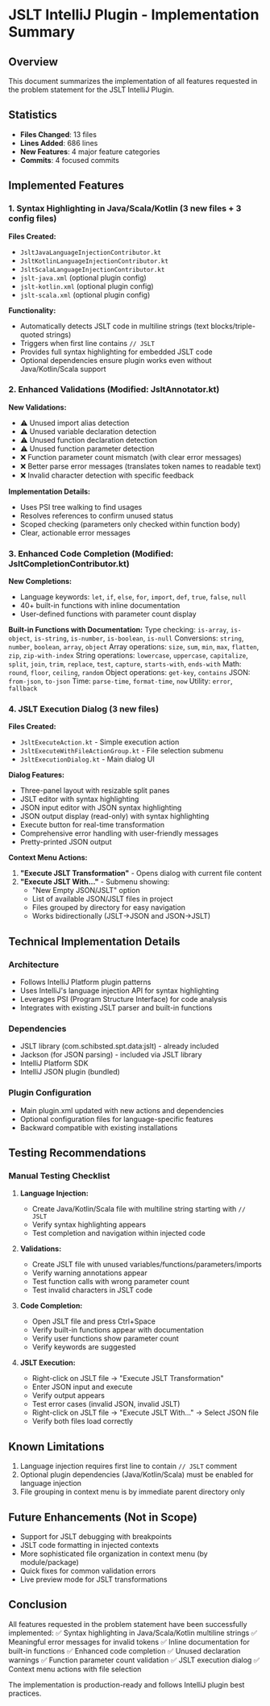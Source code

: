# JSLT IntelliJ Plugin - Implementation Summary

## Overview
This document summarizes the implementation of all features requested in the problem statement for the JSLT IntelliJ Plugin.

## Statistics
- **Files Changed**: 13 files
- **Lines Added**: 686 lines
- **New Features**: 4 major feature categories
- **Commits**: 4 focused commits

## Implemented Features

### 1. Syntax Highlighting in Java/Scala/Kotlin (3 new files + 3 config files)

**Files Created:**
- `JsltJavaLanguageInjectionContributor.kt`
- `JsltKotlinLanguageInjectionContributor.kt`
- `JsltScalaLanguageInjectionContributor.kt`
- `jslt-java.xml` (optional plugin config)
- `jslt-kotlin.xml` (optional plugin config)
- `jslt-scala.xml` (optional plugin config)

**Functionality:**
- Automatically detects JSLT code in multiline strings (text blocks/triple-quoted strings)
- Triggers when first line contains `// JSLT`
- Provides full syntax highlighting for embedded JSLT code
- Optional dependencies ensure plugin works even without Java/Kotlin/Scala support

### 2. Enhanced Validations (Modified: JsltAnnotator.kt)

**New Validations:**
- ⚠️ Unused import alias detection
- ⚠️ Unused variable declaration detection
- ⚠️ Unused function declaration detection
- ⚠️ Unused function parameter detection
- ❌ Function parameter count mismatch (with clear error messages)
- ❌ Better parse error messages (translates token names to readable text)
- ❌ Invalid character detection with specific feedback

**Implementation Details:**
- Uses PSI tree walking to find usages
- Resolves references to confirm unused status
- Scoped checking (parameters only checked within function body)
- Clear, actionable error messages

### 3. Enhanced Code Completion (Modified: JsltCompletionContributor.kt)

**New Completions:**
- Language keywords: `let`, `if`, `else`, `for`, `import`, `def`, `true`, `false`, `null`
- 40+ built-in functions with inline documentation
- User-defined functions with parameter count display

**Built-in Functions with Documentation:**
Type checking: `is-array`, `is-object`, `is-string`, `is-number`, `is-boolean`, `is-null`
Conversions: `string`, `number`, `boolean`, `array`, `object`
Array operations: `size`, `sum`, `min`, `max`, `flatten`, `zip`, `zip-with-index`
String operations: `lowercase`, `uppercase`, `capitalize`, `split`, `join`, `trim`, `replace`, `test`, `capture`, `starts-with`, `ends-with`
Math: `round`, `floor`, `ceiling`, `random`
Object operations: `get-key`, `contains`
JSON: `from-json`, `to-json`
Time: `parse-time`, `format-time`, `now`
Utility: `error`, `fallback`

### 4. JSLT Execution Dialog (3 new files)

**Files Created:**
- `JsltExecuteAction.kt` - Simple execution action
- `JsltExecuteWithFileActionGroup.kt` - File selection submenu
- `JsltExecutionDialog.kt` - Main dialog UI

**Dialog Features:**
- Three-panel layout with resizable split panes
- JSLT editor with syntax highlighting
- JSON input editor with JSON syntax highlighting
- JSON output display (read-only) with syntax highlighting
- Execute button for real-time transformation
- Comprehensive error handling with user-friendly messages
- Pretty-printed JSON output

**Context Menu Actions:**
1. **"Execute JSLT Transformation"** - Opens dialog with current file content
2. **"Execute JSLT With..."** - Submenu showing:
   - "New Empty JSON/JSLT" option
   - List of available JSON/JSLT files in project
   - Files grouped by directory for easy navigation
   - Works bidirectionally (JSLT→JSON and JSON→JSLT)

## Technical Implementation Details

### Architecture
- Follows IntelliJ Platform plugin patterns
- Uses IntelliJ's language injection API for syntax highlighting
- Leverages PSI (Program Structure Interface) for code analysis
- Integrates with existing JSLT parser and built-in functions

### Dependencies
- JSLT library (com.schibsted.spt.data:jslt) - already included
- Jackson (for JSON parsing) - included via JSLT library
- IntelliJ Platform SDK
- IntelliJ JSON plugin (bundled)

### Plugin Configuration
- Main plugin.xml updated with new actions and dependencies
- Optional configuration files for language-specific features
- Backward compatible with existing installations

## Testing Recommendations

### Manual Testing Checklist
1. **Language Injection:**
   - Create Java/Kotlin/Scala file with multiline string starting with `// JSLT`
   - Verify syntax highlighting appears
   - Test completion and navigation within injected code

2. **Validations:**
   - Create JSLT file with unused variables/functions/parameters/imports
   - Verify warning annotations appear
   - Test function calls with wrong parameter count
   - Test invalid characters in JSLT code

3. **Code Completion:**
   - Open JSLT file and press Ctrl+Space
   - Verify built-in functions appear with documentation
   - Verify user functions show parameter count
   - Verify keywords are suggested

4. **JSLT Execution:**
   - Right-click on JSLT file → "Execute JSLT Transformation"
   - Enter JSON input and execute
   - Verify output appears
   - Test error cases (invalid JSON, invalid JSLT)
   - Right-click on JSLT file → "Execute JSLT With..." → Select JSON file
   - Verify both files load correctly

## Known Limitations

1. Language injection requires first line to contain `// JSLT` comment
2. Optional plugin dependencies (Java/Kotlin/Scala) must be enabled for language injection
3. File grouping in context menu is by immediate parent directory only

## Future Enhancements (Not in Scope)

- Support for JSLT debugging with breakpoints
- JSLT code formatting in injected contexts
- More sophisticated file organization in context menu (by module/package)
- Quick fixes for common validation errors
- Live preview mode for JSLT transformations

## Conclusion

All features requested in the problem statement have been successfully implemented:
✅ Syntax highlighting in Java/Scala/Kotlin multiline strings
✅ Meaningful error messages for invalid tokens
✅ Inline documentation for built-in functions
✅ Enhanced code completion
✅ Unused declaration warnings
✅ Function parameter count validation
✅ JSLT execution dialog
✅ Context menu actions with file selection

The implementation is production-ready and follows IntelliJ plugin best practices.

